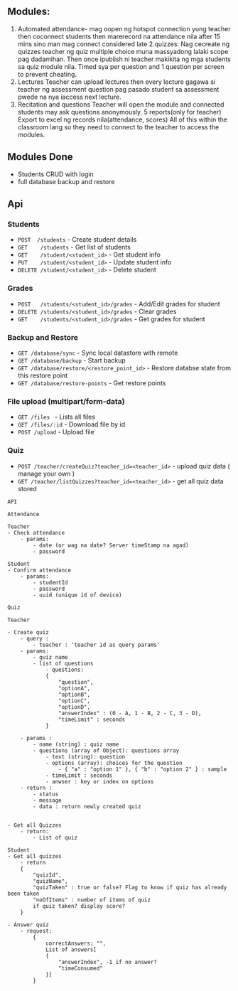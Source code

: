 ## Modules: 
1. Automated attendance- mag oopen ng hotspot connection yung teacher then coconnect students then marerecord na attendance nila after 15 mins sino man mag connect considered late
2.quizzes:
Nag cecreate ng quizzes teacher ng quiz multiple choice muna massyadong lalaki scope pag dadamihan. Then once ipublish ni teacher makikita ng mga students sa quiz module nila. Timed sya per question and 1 question per screen to prevent cheating.
3. Lectures
Teacher can upload lectures then every lecture gagawa si teacher ng assessment question pag pasado student sa assessment pwede na nya iaccess next lecture.
4. Recitation and questions
Teacher will open the module and connected students may ask questions anonymously.
5 reports(only for teacher)
Export to excel ng records nila(attendance, scores)
All of this within the classroom lang so they need to connect to the teacher to access the modules.

## Modules Done

- Students CRUD with login
- full database backup and restore

## Api

### Students
- `POST  /students` - Create student details
- `GET    /students` - Get list of students
- `GET    /student/<student_id>` - Get student info
- `PUT    /student/<student_id>` - Update student info
- `DELETE /student/<student_id>` - Delete student

### Grades
- `POST   /students/<student_id>/grades` - Add/Edit grades for student
- `DELETE /students/<student_id>/grades` - Clear grades
- `GET    /students/<student_id>/grades` - Get grades for student


### Backup and Restore
- `GET /database/sync` - Sync local datastore with remote
- `GET /database/backup` - Start backup
- `GET /database/restore/<restore_point_id>` - Restore databse state from this restore point
- `GET /database/restore-points` - Get restore points


### File upload (multipart/form-data)
- `GET /files ` - Lists all files
- `GET /files/:id` - Download file by id
- `POST /upload` - Upload file

### Quiz
- `POST /teacher/createQuiz?teacher_id=<teacher_id>` - upload quiz data ( manage your own )
- `GET /teacher/listQuizzes?teacher_id=<teacher_id>` - get all quiz data stored


```
API

Attendance

Teacher
- Check attendance
	- params:
		- date (or wag na date? Server timeStamp na agad)
		- password

Student
- Confirm attendance
	- params:
		- studentId
		- password
		- uuid (unique id of device)

Quiz

Teacher   

- Create quiz
	- query :
		- teacher : 'teacher id as query params'
	- params:
		- quiz name
		- list of questions
			- questions:
			{
				"question",
				"optionA",
				"optionB",
				"optionC",
				"optionD",
				"answerIndex" : (0 - A, 1 - B, 2 - C, 3 - D),
				"timeLimit" : seconds
			}

	- params : 
		- name (string) : quiz name
		- questions (array of Object): questions array
			- text (string): question
			- options (array): choices for the question
				- { "a" : "option 1" }, { "b" : "option 2" } : sample
			- timeLimit : seconds
			- anwser : key or index on options
	- return : 
		- status 
		- message
		- data : return newly created quiz


- Get all Quizzes
	- return:
		- List of quiz

Student
- Get all quizzes
	- return
	{
		"quizId",
		"quizName",
		"quizTaken" : true or false? Flag to know if quiz has already been taken
		"noOfItems" : number of items of quiz
		if quiz taken? display score?
	}

- Answer quiz
	- request:
		{
			correctAnswers: "",
			List of answers[
			{
				"answerIndex", -1 if no answer?
				"timeConsumed"
			}]
		}
```